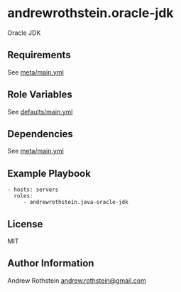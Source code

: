andrewrothstein.oracle-jdk
=========

Oracle JDK

Requirements
------------

See [meta/main.yml](meta/main.yml)

Role Variables
--------------

See [defaults/main.yml](defaults/main.yml)

Dependencies
------------

See [meta/main.yml](meta/main.yml)

Example Playbook
----------------

    - hosts: servers
      roles:
         - andrewrothstein.java-oracle-jdk

License
-------

MIT

Author Information
------------------

Andrew Rothstein andrew.rothstein@gmail.com

